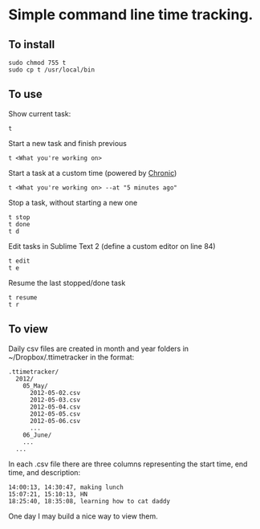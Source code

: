 # Simple command line time tracking.


To install
----------

    sudo chmod 755 t
    sudo cp t /usr/local/bin

To use
------

Show current task:

    t
  
Start a new task and finish previous
  
    t <What you're working on>
  
Start a task at a custom time (powered by [Chronic](https://github.com/mojombo/chronic))

    t <What you're working on> --at "5 minutes ago"

Stop a task, without starting a new one

    t stop
    t done
    t d
  
Edit tasks in Sublime Text 2 (define a custom editor on line 84)

    t edit
    t e
  
Resume the last stopped/done task

    t resume
    t r

To view
-------

Daily csv files are created in month and year folders in ~/Dropbox/.ttimetracker in the format:

    .ttimetracker/
      2012/
        05_May/
          2012-05-02.csv
          2012-05-03.csv
          2012-05-04.csv
          2012-05-05.csv
          2012-05-06.csv
          ...
        06_June/
        ...
      ...

In each .csv file there are three columns representing the start time, end time, and description:

    14:00:13, 14:30:47, making lunch
    15:07:21, 15:10:13, HN
    18:25:40, 18:35:08, learning how to cat daddy

One day I may build a nice way to view them.